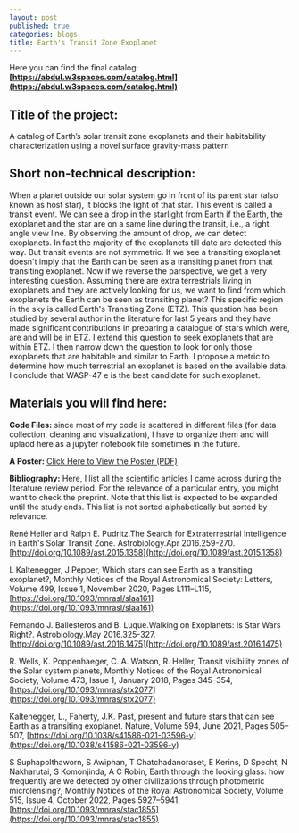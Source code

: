 ```yaml
---
layout: post
published: true
categories: blogs
title: Earth's Transit Zone Exoplanet
---
```


Here you can find the final catalog: **[https://abdul.w3spaces.com/catalog.html](https://abdul.w3spaces.com/catalog.html)**

## Title of the project:

A catalog of Earth’s solar transit zone exoplanets and their habitability characterization using a novel surface gravity-mass pattern

## Short non-technical description:

When a planet outside our solar system go in front of its parent star (also known as host star), it blocks the light of that star. This event is called a transit event. We can see a drop in the starlight from Earth if the Earth, the exoplanet and the star are on a same line during the transit, i.e., a right angle view line. By observing the amount of drop, we can detect exoplanets. In fact the majority of the exoplanets till date are detected this way. But transit events are not symmetric. If we see a transiting exoplanet doesn't imply that the Earth can be seen as a transiting planet from that transiting exoplanet. Now if we reverse the parspective, we get a very interesting question. Assuming there are extra terrestrials living in exoplanets and they are actively looking for us, we want to find from which exoplanets the Earth can be seen as transiting planet? This specific region in the sky is called Earth's Transiting Zone (ETZ). This question has been studied by several author in the literature for last 5 years and they have made significant contributions in preparing a catalogue of stars which were, are and will be in ETZ. I extend this question to seek exoplanets that are within ETZ. I then narrow down the question to look for only those exoplanets that are habitable and similar to Earth. I propose a metric to determine how much terrestrial an exoplanet is based on the available data. I conclude that WASP-47 e is the best candidate for such exoplanet.

## Materials you will find here:

**Code Files:** since most of my code is scattered in different files (for data collection, cleaning and visualization), I have to organize them and will uplaod here as a jupyter notebook file sometimes in the future. 

**A Poster:** [Click Here to View the Poster (PDF)](https://drive.google.com/file/d/17_yo5_QgbUsx6O7w-SKdgVJbZiuHUcJY/view?usp=sharing)

**Bibliography:** Here, I list all the scientific articles I came across during the literature review period. For the relevance of a particular entry, you might want to check the preprint. Note that this list is expected to be expanded until the study ends. This list is not sorted alphabetically but sorted by relevance.

René Heller and Ralph E. Pudritz.The Search for Extraterrestrial Intelligence in Earth's Solar Transit Zone. Astrobiology.Apr 2016.259-270.[http://doi.org/10.1089/ast.2015.1358](http://doi.org/10.1089/ast.2015.1358)

L Kaltenegger, J Pepper, Which stars can see Earth as a transiting exoplanet?, Monthly Notices of the Royal Astronomical Society: Letters, Volume 499, Issue 1, November 2020, Pages L111–L115, [https://doi.org/10.1093/mnrasl/slaa161](https://doi.org/10.1093/mnrasl/slaa161)

Fernando J. Ballesteros and B. Luque.Walking on Exoplanets: Is Star Wars Right?. Astrobiology.May 2016.325-327.[http://doi.org/10.1089/ast.2016.1475](http://doi.org/10.1089/ast.2016.1475)

R. Wells, K. Poppenhaeger, C. A. Watson, R. Heller, Transit visibility zones of the Solar system planets, Monthly Notices of the Royal Astronomical Society, Volume 473, Issue 1, January 2018, Pages 345–354, [https://doi.org/10.1093/mnras/stx2077](https://doi.org/10.1093/mnras/stx2077)

Kaltenegger, L., Faherty, J.K. Past, present and future stars that can see Earth as a transiting exoplanet. Nature, Volume 594, June 2021, Pages 505–507, [https://doi.org/10.1038/s41586-021-03596-y](https://doi.org/10.1038/s41586-021-03596-y)

S Suphapolthaworn, S Awiphan, T Chatchadanoraset, E Kerins, D Specht, N Nakharutai, S Komonjinda, A C Robin, Earth through the looking glass: how frequently are we detected by other civilizations through photometric microlensing?, Monthly Notices of the Royal Astronomical Society, Volume 515, Issue 4, October 2022, Pages 5927–5941,[https://doi.org/10.1093/mnras/stac1855](https://doi.org/10.1093/mnras/stac1855)

